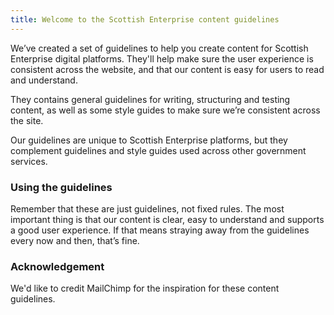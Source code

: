 ```yaml
---
title: Welcome to the Scottish Enterprise content guidelines
---
```


We’ve created a set of guidelines to help you create content for Scottish Enterprise digital platforms. They'll help make sure the user experience is consistent across the website, and that our content is easy for users to read and understand.

They contains general guidelines for writing, structuring and testing content, as well as some style guides to make sure we’re consistent across the site.

Our guidelines are unique to Scottish Enterprise platforms, but they complement guidelines and style guides used across other government services.


### Using the guidelines

Remember that these are just guidelines, not fixed rules. The most important thing is that our content is clear, easy to understand and supports a good user experience. If that means straying away from the guidelines every now and then, that’s fine.


### Acknowledgement

We'd like to credit MailChimp for the inspiration for these content guidelines. 
